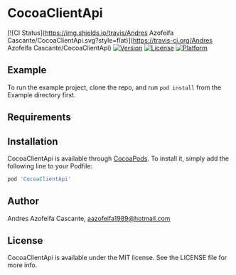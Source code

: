 # CocoaClientApi

[![CI Status](https://img.shields.io/travis/Andres Azofeifa Cascante/CocoaClientApi.svg?style=flat)](https://travis-ci.org/Andres Azofeifa Cascante/CocoaClientApi)
[![Version](https://img.shields.io/cocoapods/v/CocoaClientApi.svg?style=flat)](https://cocoapods.org/pods/CocoaClientApi)
[![License](https://img.shields.io/cocoapods/l/CocoaClientApi.svg?style=flat)](https://cocoapods.org/pods/CocoaClientApi)
[![Platform](https://img.shields.io/cocoapods/p/CocoaClientApi.svg?style=flat)](https://cocoapods.org/pods/CocoaClientApi)

## Example

To run the example project, clone the repo, and run `pod install` from the Example directory first.

## Requirements

## Installation

CocoaClientApi is available through [CocoaPods](https://cocoapods.org). To install
it, simply add the following line to your Podfile:

```ruby
pod 'CocoaClientApi'
```

## Author

Andres Azofeifa Cascante, aazofeifa1989@hotmail.com

## License

CocoaClientApi is available under the MIT license. See the LICENSE file for more info.
